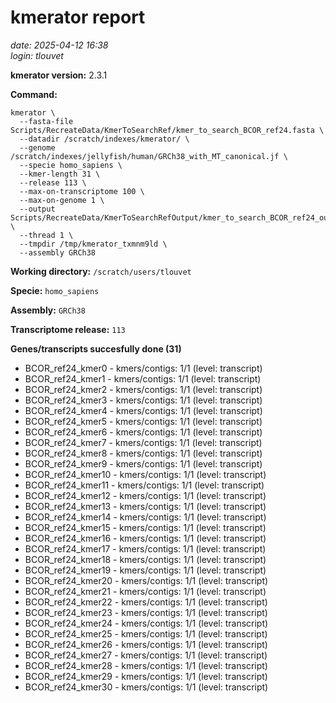 # kmerator report
*date: 2025-04-12 16:38*  
*login: tlouvet*

**kmerator version:** 2.3.1

**Command:**

```
kmerator \
  --fasta-file Scripts/RecreateData/KmerToSearchRef/kmer_to_search_BCOR_ref24.fasta \
  --datadir /scratch/indexes/kmerator/ \
  --genome /scratch/indexes/jellyfish/human/GRCh38_with_MT_canonical.jf \
  --specie homo_sapiens \
  --kmer-length 31 \
  --release 113 \
  --max-on-transcriptome 100 \
  --max-on-genome 1 \
  --output Scripts/RecreateData/KmerToSearchRefOutput/kmer_to_search_BCOR_ref24_output \
  --thread 1 \
  --tmpdir /tmp/kmerator_txmnm9ld \
  --assembly GRCh38
```

**Working directory:** `/scratch/users/tlouvet`

**Specie:** `homo_sapiens`

**Assembly:** `GRCh38`

**Transcriptome release:** `113`

**Genes/transcripts succesfully done (31)**

- BCOR_ref24_kmer0 - kmers/contigs: 1/1 (level: transcript)
- BCOR_ref24_kmer1 - kmers/contigs: 1/1 (level: transcript)
- BCOR_ref24_kmer2 - kmers/contigs: 1/1 (level: transcript)
- BCOR_ref24_kmer3 - kmers/contigs: 1/1 (level: transcript)
- BCOR_ref24_kmer4 - kmers/contigs: 1/1 (level: transcript)
- BCOR_ref24_kmer5 - kmers/contigs: 1/1 (level: transcript)
- BCOR_ref24_kmer6 - kmers/contigs: 1/1 (level: transcript)
- BCOR_ref24_kmer7 - kmers/contigs: 1/1 (level: transcript)
- BCOR_ref24_kmer8 - kmers/contigs: 1/1 (level: transcript)
- BCOR_ref24_kmer9 - kmers/contigs: 1/1 (level: transcript)
- BCOR_ref24_kmer10 - kmers/contigs: 1/1 (level: transcript)
- BCOR_ref24_kmer11 - kmers/contigs: 1/1 (level: transcript)
- BCOR_ref24_kmer12 - kmers/contigs: 1/1 (level: transcript)
- BCOR_ref24_kmer13 - kmers/contigs: 1/1 (level: transcript)
- BCOR_ref24_kmer14 - kmers/contigs: 1/1 (level: transcript)
- BCOR_ref24_kmer15 - kmers/contigs: 1/1 (level: transcript)
- BCOR_ref24_kmer16 - kmers/contigs: 1/1 (level: transcript)
- BCOR_ref24_kmer17 - kmers/contigs: 1/1 (level: transcript)
- BCOR_ref24_kmer18 - kmers/contigs: 1/1 (level: transcript)
- BCOR_ref24_kmer19 - kmers/contigs: 1/1 (level: transcript)
- BCOR_ref24_kmer20 - kmers/contigs: 1/1 (level: transcript)
- BCOR_ref24_kmer21 - kmers/contigs: 1/1 (level: transcript)
- BCOR_ref24_kmer22 - kmers/contigs: 1/1 (level: transcript)
- BCOR_ref24_kmer23 - kmers/contigs: 1/1 (level: transcript)
- BCOR_ref24_kmer24 - kmers/contigs: 1/1 (level: transcript)
- BCOR_ref24_kmer25 - kmers/contigs: 1/1 (level: transcript)
- BCOR_ref24_kmer26 - kmers/contigs: 1/1 (level: transcript)
- BCOR_ref24_kmer27 - kmers/contigs: 1/1 (level: transcript)
- BCOR_ref24_kmer28 - kmers/contigs: 1/1 (level: transcript)
- BCOR_ref24_kmer29 - kmers/contigs: 1/1 (level: transcript)
- BCOR_ref24_kmer30 - kmers/contigs: 1/1 (level: transcript)
